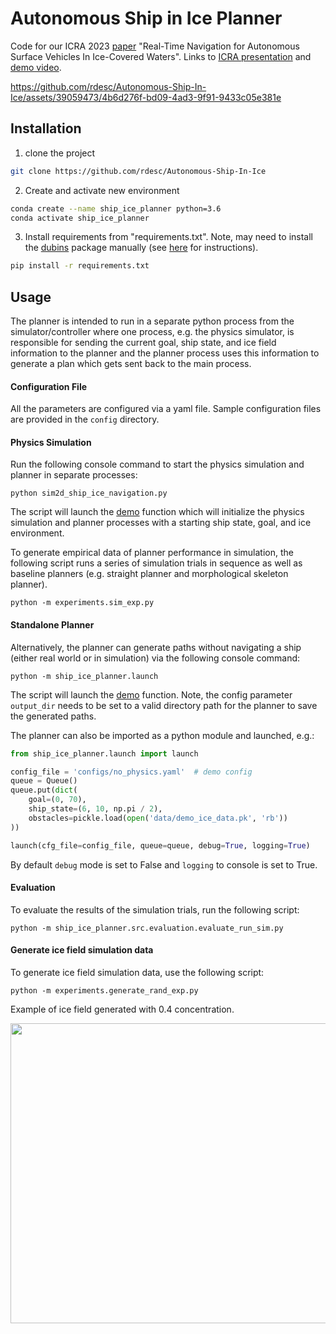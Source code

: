 # Autonomous Ship in Ice Planner
Code for our ICRA 2023 [paper](https://arxiv.org/abs/2302.11601) "Real-Time Navigation for Autonomous Surface Vehicles In Ice-Covered Waters".
Links to [ICRA presentation](https://youtu.be/OAYU6cKKdXU?feature=shared) and [demo video](https://youtu.be/v626IKxXmhQ?feature=shared).

https://github.com/rdesc/Autonomous-Ship-In-Ice/assets/39059473/4b6d276f-bd09-4ad3-9f91-9433c05e381e

## Installation
1. clone the project
```bash
git clone https://github.com/rdesc/Autonomous-Ship-In-Ice
```

2. Create and activate new environment
```bash
conda create --name ship_ice_planner python=3.6
conda activate ship_ice_planner
```

3. Install requirements from "requirements.txt". Note, may need to install the
[dubins](https://github.com/AndrewWalker/pydubins) package manually
(see [here](https://github.com/AndrewWalker/pydubins/issues/16#issuecomment-1138899416) for instructions).
```bash
pip install -r requirements.txt
```

## Usage
The planner is intended to run in a separate python process from the simulator/controller where one process, e.g. 
the physics simulator, is responsible for sending the current goal, ship state, and ice field information to the planner and 
the planner process uses this information to generate a plan which gets sent back to the main process.

#### Configuration File
All the parameters are configured via a yaml file. Sample configuration files are provided in the `config` directory.

#### Physics Simulation
Run the following console command to start the physics simulation and planner in separate processes:
```shell
python sim2d_ship_ice_navigation.py
````
The script will launch the [demo](https://github.com/rdesc/Autonomous-Ship-In-Ice/blob/ea447c9b3489f2782adfd39a4d05c9b05e224c6a/sim2d_ship_ice_navigation.py#L437)
function which will initialize the physics simulation and planner processes with a starting ship state, goal, and ice environment.

To generate empirical data of planner performance in simulation, the following script runs a series of simulation trials in sequence as well
as baseline planners (e.g. straight planner and morphological skeleton planner).
```shell
python -m experiments.sim_exp.py
```

#### Standalone Planner
Alternatively, the planner can generate paths without navigating a ship (either real world or in simulation) via the following console command:
```shell
python -m ship_ice_planner.launch 
```
The script will launch the [demo](https://github.com/rdesc/Autonomous-Ship-In-Ice/blob/ea447c9b3489f2782adfd39a4d05c9b05e224c6a/ship_ice_planner/launch.py#L67) function.
Note, the config parameter `output_dir` needs to be set to a valid directory path for the planner to save the generated paths.

The planner can also be imported as a python module and launched, e.g.:
```python
from ship_ice_planner.launch import launch

config_file = 'configs/no_physics.yaml'  # demo config
queue = Queue()
queue.put(dict(
    goal=(0, 70),
    ship_state=(6, 10, np.pi / 2),
    obstacles=pickle.load(open('data/demo_ice_data.pk', 'rb'))
))

launch(cfg_file=config_file, queue=queue, debug=True, logging=True)
```
By default `debug` mode is set to False and `logging` to console is set to True.

#### Evaluation
To evaluate the results of the simulation trials, run the following script:
```shell
python -m ship_ice_planner.src.evaluation.evaluate_run_sim.py 
```

#### Generate ice field simulation data
To generate ice field simulation data, use the following script:
```shell
python -m experiments.generate_rand_exp.py
```
Example of ice field generated with 0.4 concentration.
<p align="center">
 <img src="https://github.com/rdesc/Autonomous-Ship-In-Ice/blob/ea447c9b3489f2782adfd39a4d05c9b05e224c6a/docs/images/ice_field_concentration_0.4.png" width="640" height="480"> 
</p>
